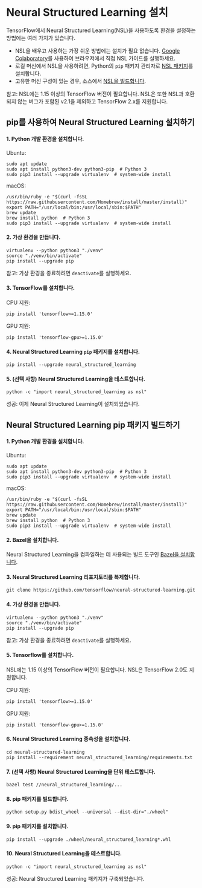 # Neural Structured Learning 설치

TensorFlow에서 Neural Structured Learning(NSL)을 사용하도록 환경을 설정하는 방법에는 여러 가지가 있습니다.

- NSL을 배우고 사용하는 가장 쉬운 방법에는 설치가 필요 없습니다. [Google Colaboratory](https://colab.research.google.com/notebooks/welcome.ipynb)를 사용하여 브라우저에서 직접 NSL 가이드를 실행하세요.
- 로컬 머신에서 NSL을 사용하려면, Python의 `pip` 패키지 관리자로 [NSL 패키지](#install-neural-structured-learning-using-pip)를 설치합니다.
- 고유한 머신 구성이 있는 경우, 소스에서 [NSL을 빌드합니다](#build-the-neural-structured-learning-pip-package).

참고: NSL에는 1.15 이상의 TensorFlow 버전이 필요합니다. NSL은 또한 NSL과 호환되지 않는 버그가 포함된 v2.1을 제외하고 TensorFlow 2.x를 지원합니다.

## pip를 사용하여 Neural Structured Learning 설치하기

#### 1. Python 개발 환경을 설치합니다.

Ubuntu:

<pre class="prettyprint lang-bsh">
<code class="devsite-terminal">sudo apt update</code>
<code class="devsite-terminal">sudo apt install python3-dev python3-pip  # Python 3</code>
<code class="devsite-terminal">sudo pip3 install --upgrade virtualenv  # system-wide install</code>
</pre>

macOS:

<pre class="prettyprint lang-bsh">
<code class="devsite-terminal">/usr/bin/ruby -e "$(curl -fsSL https://raw.githubusercontent.com/Homebrew/install/master/install)"</code>
<code class="devsite-terminal">export PATH="/usr/local/bin:/usr/local/sbin:$PATH"</code>
<code class="devsite-terminal">brew update</code>
<code class="devsite-terminal">brew install python  # Python 3</code>
<code class="devsite-terminal">sudo pip3 install --upgrade virtualenv  # system-wide install</code>
</pre>

#### 2. 가상 환경을 만듭니다.

<pre class="prettyprint lang-bsh">
<code class="devsite-terminal">virtualenv --python python3 "./venv"</code>
<code class="devsite-terminal">source "./venv/bin/activate"</code>
<code class="devsite-terminal tfo-terminal-venv">pip install --upgrade pip</code>
</pre>

참고: 가상 환경을 종료하려면 `deactivate`를 실행하세요.

#### 3. TensorFlow를 설치합니다.

CPU 지원:

<pre class="prettyprint lang-bsh">
<code class="devsite-terminal tfo-terminal-venv">pip install 'tensorflow>=1.15.0'</code>
</pre>

GPU 지원:

<pre class="prettyprint lang-bsh">
<code class="devsite-terminal tfo-terminal-venv">pip install 'tensorflow-gpu>=1.15.0'</code>
</pre>

#### 4. Neural Structured Learning `pip` 패키지를 설치합니다.

<pre class="prettyprint lang-bsh">
<code class="devsite-terminal tfo-terminal-venv">pip install --upgrade neural_structured_learning</code>
</pre>

#### 5. (선택 사항) Neural Structured Learning을 테스트합니다.

<pre class="prettyprint lang-bsh">
<code class="devsite-terminal tfo-terminal-venv">python -c "import neural_structured_learning as nsl"</code>
</pre>

성공: 이제 Neural Structured Learning이 설치되었습니다.

## Neural Structured Learning pip 패키지 빌드하기

#### 1. Python 개발 환경을 설치합니다.

Ubuntu:

<pre class="prettyprint lang-bsh">
<code class="devsite-terminal">sudo apt update</code>
<code class="devsite-terminal">sudo apt install python3-dev python3-pip  # Python 3</code>
<code class="devsite-terminal">sudo pip3 install --upgrade virtualenv  # system-wide install</code>
</pre>

macOS:

<pre class="prettyprint lang-bsh">
<code class="devsite-terminal">/usr/bin/ruby -e "$(curl -fsSL https://raw.githubusercontent.com/Homebrew/install/master/install)"</code>
<code class="devsite-terminal">export PATH="/usr/local/bin:/usr/local/sbin:$PATH"</code>
<code class="devsite-terminal">brew update</code>
<code class="devsite-terminal">brew install python  # Python 3</code>
<code class="devsite-terminal">sudo pip3 install --upgrade virtualenv  # system-wide install</code>
</pre>

#### 2. Bazel을 설치합니다.

Neural Structured Learning을 컴파일하는 데 사용되는 빌드 도구인 [Bazel을 설치합니다](https://docs.bazel.build/versions/master/install.html).

#### 3. Neural Structured Learning 리포지토리를 복제합니다.

<pre class="prettyprint lang-bsh">
<code class="devsite-terminal">git clone https://github.com/tensorflow/neural-structured-learning.git</code>
</pre>

#### 4. 가상 환경을 만듭니다.

<pre class="prettyprint lang-bsh">
<code class="devsite-terminal">virtualenv --python python3 "./venv"</code>
<code class="devsite-terminal">source "./venv/bin/activate"</code>
<code class="devsite-terminal tfo-terminal-venv">pip install --upgrade pip</code>
</pre>

참고: 가상 환경을 종료하려면 `deactivate`를 실행하세요.

#### 5. Tensorflow를 설치합니다.

NSL에는 1.15 이상의 TensorFlow 버전이 필요합니다. NSL은 TensorFlow 2.0도 지원합니다.

CPU 지원:

<pre class="prettyprint lang-bsh">
<code class="devsite-terminal tfo-terminal-venv">pip install 'tensorflow>=1.15.0'</code>
</pre>

GPU 지원:

<pre class="prettyprint lang-bsh">
<code class="devsite-terminal tfo-terminal-venv">pip install 'tensorflow-gpu>=1.15.0'</code>
</pre>

#### 6. Neural Structured Learning 종속성을 설치합니다.

<pre class="prettyprint lang-bsh">
<code class="devsite-terminal">cd neural-structured-learning</code>
<code class="devsite-terminal tfo-terminal-venv">pip install --requirement neural_structured_learning/requirements.txt</code>
</pre>

#### 7. (선택 사항) Neural Structured Learning을 단위 테스트합니다.

<pre class="prettyprint lang-bsh">
<code class="devsite-terminal tfo-terminal-venv">bazel test //neural_structured_learning/...</code>
</pre>

#### 8. pip 패키지를 빌드합니다.

<pre class="prettyprint lang-bsh">
<code class="devsite-terminal tfo-terminal-venv">python setup.py bdist_wheel --universal --dist-dir="./wheel"</code>
</pre>

#### 9. pip 패키지를 설치합니다.

<pre class="prettyprint lang-bsh">
<code class="devsite-terminal tfo-terminal-venv">pip install --upgrade ./wheel/neural_structured_learning*.whl</code>
</pre>

#### 10. Neural Structured Learning을 테스트합니다.

<pre class="prettyprint lang-bsh">
<code class="devsite-terminal tfo-terminal-venv">python -c "import neural_structured_learning as nsl"</code>
</pre>

성공: Neural Structured Learning 패키지가 구축되었습니다.
